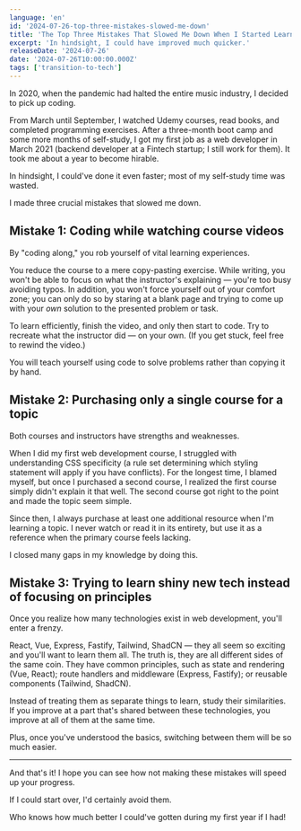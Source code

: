 ```yaml
---
language: 'en'
id: '2024-07-26-top-three-mistakes-slowed-me-down'
title: 'The Top Three Mistakes That Slowed Me Down When I Started Learning to Code'
excerpt: 'In hindsight, I could have improved much quicker.'
releaseDate: '2024-07-26'
date: '2024-07-26T10:00:00.000Z'
tags: ['transition-to-tech']
---
```


In 2020, when the pandemic had halted the entire music industry, I decided to pick up coding.

From March until September, I watched Udemy courses, read books, and completed programming exercises. After a three-month boot camp and some more months of self-study, I got my first job as a web developer in March 2021 (backend developer at a Fintech startup; I still work for them). It took me about a year to become hirable.

In hindsight, I could've done it even faster; most of my self-study time was wasted.

I made three crucial mistakes that slowed me down.

## Mistake 1: Coding while watching course videos

By "coding along," you rob yourself of vital learning experiences.

You reduce the course to a mere copy-pasting exercise. While writing, you won't be able to focus on what the instructor's explaining — you're too busy avoiding typos. In addition, you won't force yourself out of your comfort zone; you can only do so by staring at a blank page and trying to come up with your _own_ solution to the presented problem or task.

To learn efficiently, finish the video, and only then start to code. Try to recreate what the instructor did — on your own. (If you get stuck, feel free to rewind the video.)

You will teach yourself using code to solve problems rather than copying it by hand.

## Mistake 2: Purchasing only a single course for a topic

Both courses and instructors have strengths and weaknesses.

When I did my first web development course, I struggled with understanding CSS specificity (a rule set determining which styling statement will apply if you have conflicts). For the longest time, I blamed myself, but once I purchased a second course, I realized the first course simply didn't explain it that well. The second course got right to the point and made the topic seem simple.

Since then, I always purchase at least one additional resource when I'm learning a topic. I never watch or read it in its entirety, but use it as a reference when the primary course feels lacking.

I closed many gaps in my knowledge by doing this.

## Mistake 3: Trying to learn shiny new tech instead of focusing on principles

Once you realize how many technologies exist in web development, you'll enter a frenzy.

React, Vue, Express, Fastify, Tailwind, ShadCN — they all seem so exciting and you'll want to learn them all. The truth is, they are all different sides of the same coin. They have common principles, such as state and rendering (Vue, React); route handlers and middleware (Express, Fastify); or reusable components (Tailwind, ShadCN).

Instead of treating them as separate things to learn, study their similarities. If you improve at a part that's shared between these technologies, you improve at all of them at the same time.

Plus, once you've understood the basics, switching between them will be so much easier.

---

And that's it! I hope you can see how not making these mistakes will speed up your progress.

If I could start over, I'd certainly avoid them.

Who knows how much better I could've gotten during my first year if I had!
